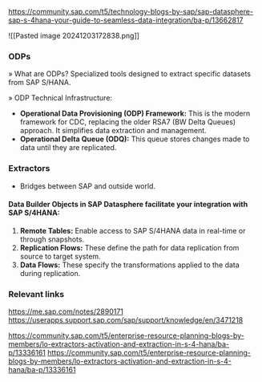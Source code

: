 https://community.sap.com/t5/technology-blogs-by-sap/sap-datasphere-sap-s-4hana-your-guide-to-seamless-data-integration/ba-p/13662817

![[Pasted image 20241203172838.png]]
### ODPs 
» What are ODPs? Specialized tools designed to extract specific datasets from SAP S/HANA.

» ODP Technical Infrastructure:

- **Operational Data Provisioning (ODP) Framework:** This is the modern framework for CDC, replacing the older RSA7 (BW Delta Queues) approach. It simplifies data extraction and management.
- **Operational Delta Queue (ODQ):** This queue stores changes made to data until they are replicated.
### Extractors 
+ Bridges between SAP and outside world. 

#### Data Builder Objects in SAP Datasphere facilitate your integration with SAP S/4HANA:

1. **Remote Tables:** Enable access to SAP S/4HANA data in real-time or through snapshots.
2. **Replication Flows:** These define the path for data replication from source to target system.
3. **Data Flows:** These specify the transformations applied to the data during replication.


### Relevant links 

https://me.sap.com/notes/2890171
https://userapps.support.sap.com/sap/support/knowledge/en/3471218

https://community.sap.com/t5/enterprise-resource-planning-blogs-by-members/lo-extractors-activation-and-extraction-in-s-4-hana/ba-p/13336161
https://community.sap.com/t5/enterprise-resource-planning-blogs-by-members/lo-extractors-activation-and-extraction-in-s-4-hana/ba-p/13336161



